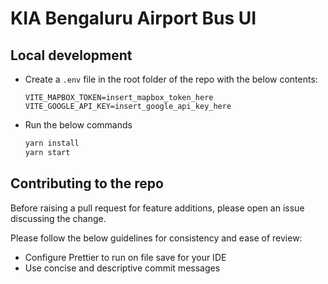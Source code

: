 # KIA Bengaluru Airport Bus UI

## Local development
- Create a `.env` file in the root folder of the repo with the below contents:
    ```dotenv
    VITE_MAPBOX_TOKEN=insert_mapbox_token_here
    VITE_GOOGLE_API_KEY=insert_google_api_key_here
    ```
- Run the below commands
    ```bash
    yarn install
    yarn start
    ```


## Contributing to the repo
Before raising a pull request for feature additions, please open an issue discussing the change.  

Please follow the below guidelines for consistency and ease of review:
- Configure Prettier to run on file save for your IDE
- Use concise and descriptive commit messages